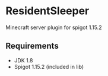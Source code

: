 # ResidentSleeper
Minecraft server plugin for spigot 1.15.2 

## Requirements
- JDK 1.8
- Spigot 1.15.2 (included in lib\)
